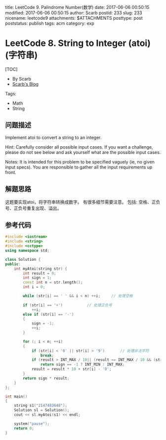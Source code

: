 title: LeetCode 9. Palindrome Number(数学)
date: 2017-06-06 00:50:15
modified: 2017-06-06 00:50:15
author: Scarb
postid: 233
slug: 233
nicename: leetcode9
attachments: $ATTACHMENTS
posttype: post
poststatus: publish
tags: acm
category: exp

# LeetCode 8. String to Integer (atoi)(字符串)
[TOC]

- By Scarb
- [Scarb's Blog](http://115.28.48.229/wordpress/)


Tags:
- Math 
- String


## 问题描述

Implement atoi to convert a string to an integer.

Hint: Carefully consider all possible input cases. If you want a challenge, please do not see below and ask yourself what are the possible input cases.

Notes: It is intended for this problem to be specified vaguely (ie, no given input specs). You are responsible to gather all the input requirements up front.


## 解题思路
这题要实现atoi，将字符串转换成数字。
有很多细节需要注意。
包括: 空格、正负号、正负号重复出现、溢出。

## 参考代码
```C++
#include <iostream>
#include <string>
#include <cctype>
using namespace std;

class Solution {
public:
	int myAtoi(string str) {
		int result = 0;
		int sign = 1;
		const int n = str.length();
		int i = 0;

		while (str[i] == ' ' && i < n) ++i;     // 处理空格
		
		if (str[i] == '+')           // 处理正负号
			++i;
		else if (str[i] == '-')
		{
			sign = -1;
			++i;
		}

		for (; i < n; ++i)
		{
			if (str[i] < '0' || str[i] > '9')       // 处理非法字符
				break;
			if (result > INT_MAX / 10|| (result == INT_MAX / 10 && (str[i] - '0') > INT_MAX % 10))      // 处理溢出
				return sign == -1 ? INT_MIN : INT_MAX;
			result = result * 10 + str[i] - '0';
		}
		return sign * result;
	}
};

int main()
{
	string s1("2147483648");
	Solution sl = Solution();
	cout << sl.myAtoi(s1) << endl;

	system("pause");
	return 0;
}
```